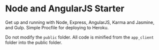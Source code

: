 # Node and AngularJS Starter

Get up and running with Node, Express, AngularJS, Karma and Jasmine, and Gulp. Simple Procfile for deploying to Heroku.

Do not modify the `public` folder. All code is minified from the `app_client` folder into the public folder.
